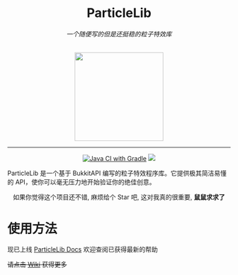 <div align="center">
    <h1>ParticleLib</h1>
    <h6>一个随便写的但是还挺稳的粒子特效库</h6>
    <img src="https://z4a.net/images/2023/01/29/1673056016859.jpg" width="200" height="200">

----

[![Java CI with Gradle](https://github.com/602723113/ParticleLib/actions/workflows/gradle.yml/badge.svg)](https://github.com/602723113/ParticleLib/actions/workflows/gradle.yml)
[![](https://jitpack.io/v/602723113/ParticleLib.svg)](https://jitpack.io/#602723113/ParticleLib)

</div>

ParticleLib 是一个基于 BukkitAPI 编写的粒子特效程序库。它提供极其简洁易懂的 API，使你可以毫无压力地开始验证你的绝佳创意。

<div align="center">
如果你觉得这个项目还不错, 麻烦给个 Star 吧, 这对我真的很重要, <b>鼠鼠求求了</b>
</div>

# 使用方法

现已上线 [ParticleLib Docs](https://effect.zoyn.top/) 欢迎查阅已获得最新的帮助


~~请点击 [Wiki](https://github.com/602723113/ParticleLib/wiki) 获得更多~~